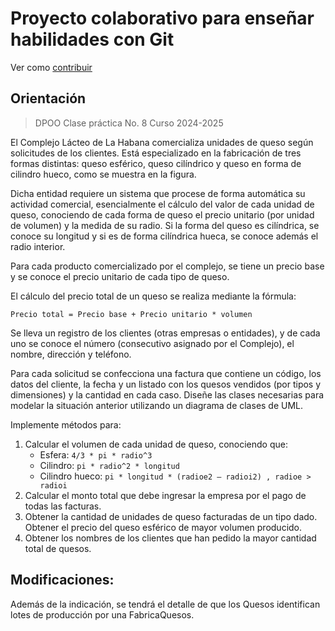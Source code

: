# Proyecto colaborativo para enseñar habilidades con Git

Ver como [contribuir](./CONTRIBUTING.md)

## Orientación
> DPOO Clase práctica No. 8 Curso 2024-2025

El Complejo Lácteo de La Habana comercializa unidades de queso según solicitudes
de los clientes. Está especializado en la fabricación de tres formas distintas: queso
esférico, queso cilíndrico y queso en forma de cilindro hueco, como se muestra en la
figura.

Dicha entidad requiere un sistema que procese de forma automática su actividad
comercial, esencialmente el cálculo del valor de cada unidad de queso, conociendo de
cada forma de queso el precio unitario (por unidad de volumen) y la medida de su
radio. Si la forma del queso es cilíndrica, se conoce su longitud y si es de forma
cilíndrica hueca, se conoce además el radio interior.

Para cada producto comercializado por el complejo, se tiene un precio base y se
conoce el precio unitario de cada tipo de queso.

El cálculo del precio total de un queso se realiza mediante la fórmula:

`Precio total = Precio base + Precio unitario * volumen`

Se lleva un registro de los clientes (otras empresas o entidades), y de cada uno se
conoce el número (consecutivo asignado por el Complejo), el nombre, dirección y
teléfono.

Para cada solicitud se confecciona una factura que contiene un código, los datos del
cliente, la fecha y un listado con los quesos vendidos (por tipos y dimensiones) y la
cantidad en cada caso.
Diseñe las clases necesarias para modelar la situación anterior utilizando un diagrama
de clases de UML.

Implemente métodos para:
1. Calcular el volumen de cada unidad de queso, conociendo que:
    - Esfera: `4/3 * pi * radio^3`
    - Cilindro: `pi * radio^2 * longitud`
    - Cilindro hueco: `pi * longitud * (radioe2 – radioi2) , radioe > radioi`
2. Calcular el monto total que debe ingresar la empresa por el pago de todas las
facturas.
3. Obtener la cantidad de unidades de queso facturadas de un tipo dado.
 Obtener el precio del queso esférico de mayor volumen producido.
4. Obtener los nombres de los clientes que han pedido la mayor cantidad total de
quesos.


## Modificaciones:
Además de la indicación, se tendrá el detalle de que los Quesos identifican lotes de producción por una FabricaQuesos.